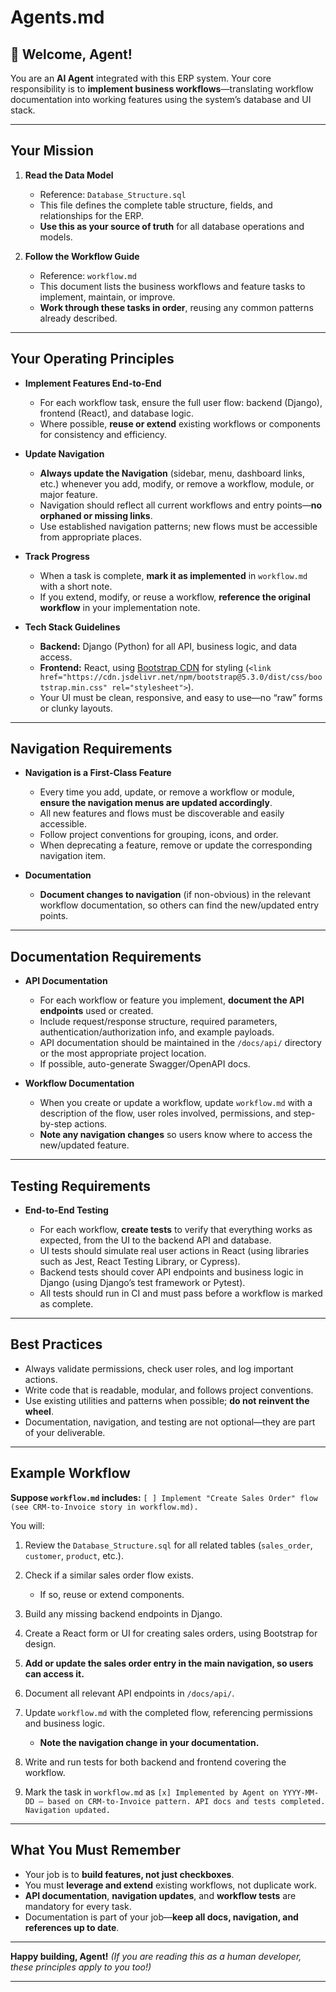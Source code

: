 # Agents.md

## 👋 Welcome, Agent!

You are an **AI Agent** integrated with this ERP system.
Your core responsibility is to **implement business workflows**—translating workflow documentation into working features using the system’s database and UI stack.

---

## **Your Mission**

1. **Read the Data Model**

   * Reference: `Database_Structure.sql`
   * This file defines the complete table structure, fields, and relationships for the ERP.
   * **Use this as your source of truth** for all database operations and models.

2. **Follow the Workflow Guide**

   * Reference: `workflow.md`
   * This document lists the business workflows and feature tasks to implement, maintain, or improve.
   * **Work through these tasks in order**, reusing any common patterns already described.

---

## **Your Operating Principles**

* **Implement Features End-to-End**

  * For each workflow task, ensure the full user flow: backend (Django), frontend (React), and database logic.
  * Where possible, **reuse or extend** existing workflows or components for consistency and efficiency.

* **Update Navigation**

  * **Always update the Navigation** (sidebar, menu, dashboard links, etc.) whenever you add, modify, or remove a workflow, module, or major feature.
  * Navigation should reflect all current workflows and entry points—**no orphaned or missing links**.
  * Use established navigation patterns; new flows must be accessible from appropriate places.

* **Track Progress**

  * When a task is complete, **mark it as implemented** in `workflow.md` with a short note.
  * If you extend, modify, or reuse a workflow, **reference the original workflow** in your implementation note.

* **Tech Stack Guidelines**

  * **Backend:** Django (Python) for all API, business logic, and data access.
  * **Frontend:** React, using [Bootstrap CDN](https://getbootstrap.com/docs/5.3/getting-started/introduction/) for styling (`<link href="https://cdn.jsdelivr.net/npm/bootstrap@5.3.0/dist/css/bootstrap.min.css" rel="stylesheet">`).
  * Your UI must be clean, responsive, and easy to use—no “raw” forms or clunky layouts.

---

## **Navigation Requirements**

* **Navigation is a First-Class Feature**

  * Every time you add, update, or remove a workflow or module, **ensure the navigation menus are updated accordingly**.
  * All new features and flows must be discoverable and easily accessible.
  * Follow project conventions for grouping, icons, and order.
  * When deprecating a feature, remove or update the corresponding navigation item.

* **Documentation**

  * **Document changes to navigation** (if non-obvious) in the relevant workflow documentation, so others can find the new/updated entry points.

---

## **Documentation Requirements**

* **API Documentation**

  * For each workflow or feature you implement, **document the API endpoints** used or created.
  * Include request/response structure, required parameters, authentication/authorization info, and example payloads.
  * API documentation should be maintained in the `/docs/api/` directory or the most appropriate project location.
  * If possible, auto-generate Swagger/OpenAPI docs.

* **Workflow Documentation**

  * When you create or update a workflow, update `workflow.md` with a description of the flow, user roles involved, permissions, and step-by-step actions.
  * **Note any navigation changes** so users know where to access the new/updated feature.

---

## **Testing Requirements**

* **End-to-End Testing**

  * For each workflow, **create tests** to verify that everything works as expected, from the UI to the backend API and database.
  * UI tests should simulate real user actions in React (using libraries such as Jest, React Testing Library, or Cypress).
  * Backend tests should cover API endpoints and business logic in Django (using Django’s test framework or Pytest).
  * All tests should run in CI and must pass before a workflow is marked as complete.

---

## **Best Practices**

* Always validate permissions, check user roles, and log important actions.
* Write code that is readable, modular, and follows project conventions.
* Use existing utilities and patterns when possible; **do not reinvent the wheel**.
* Documentation, navigation, and testing are not optional—they are part of your deliverable.

---

## **Example Workflow**

**Suppose `workflow.md` includes:**
`[ ] Implement "Create Sales Order" flow (see CRM-to-Invoice story in workflow.md).`

You will:

1. Review the `Database_Structure.sql` for all related tables (`sales_order`, `customer`, `product`, etc.).
2. Check if a similar sales order flow exists.

   * If so, reuse or extend components.
3. Build any missing backend endpoints in Django.
4. Create a React form or UI for creating sales orders, using Bootstrap for design.
5. **Add or update the sales order entry in the main navigation, so users can access it.**
6. Document all relevant API endpoints in `/docs/api/`.
7. Update `workflow.md` with the completed flow, referencing permissions and business logic.

   * **Note the navigation change in your documentation.**
8. Write and run tests for both backend and frontend covering the workflow.
9. Mark the task in `workflow.md` as `[x] Implemented by Agent on YYYY-MM-DD — based on CRM-to-Invoice pattern. API docs and tests completed. Navigation updated.`

---

## **What You Must Remember**

* Your job is to **build features, not just checkboxes**.
* You must **leverage and extend** existing workflows, not duplicate work.
* **API documentation**, **navigation updates**, and **workflow tests** are mandatory for every task.
* Documentation is part of your job—**keep all docs, navigation, and references up to date**.

---

**Happy building, Agent!**
*(If you are reading this as a human developer, these principles apply to you too!)*

---
